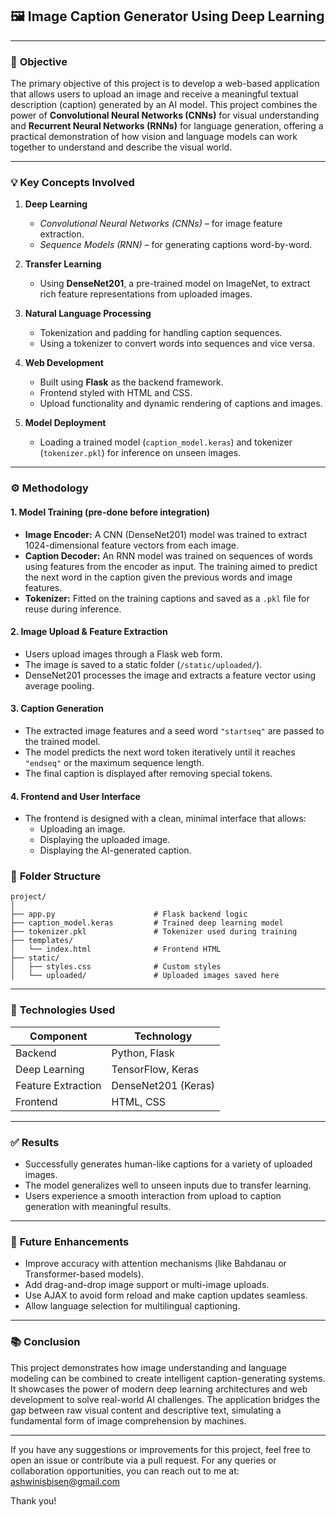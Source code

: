 ## 🖼️ **Image Caption Generator Using Deep Learning**

---

### 📌 **Objective**

The primary objective of this project is to develop a web-based application that allows users to upload an image and receive a meaningful textual description (caption) generated by an AI model. This project combines the power of **Convolutional Neural Networks (CNNs)** for visual understanding and **Recurrent Neural Networks (RNNs)** for language generation, offering a practical demonstration of how vision and language models can work together to understand and describe the visual world.

---

### 💡 **Key Concepts Involved**

1. **Deep Learning**
   - *Convolutional Neural Networks (CNNs)* – for image feature extraction.
   - *Sequence Models (RNN)* – for generating captions word-by-word.
   
2. **Transfer Learning**
   - Using **DenseNet201**, a pre-trained model on ImageNet, to extract rich feature representations from uploaded images.

3. **Natural Language Processing**
   - Tokenization and padding for handling caption sequences.
   - Using a tokenizer to convert words into sequences and vice versa.
   
4. **Web Development**
   - Built using **Flask** as the backend framework.
   - Frontend styled with HTML and CSS.
   - Upload functionality and dynamic rendering of captions and images.

5. **Model Deployment**
   - Loading a trained model (`caption_model.keras`) and tokenizer (`tokenizer.pkl`) for inference on unseen images.

---

### ⚙️ **Methodology**

#### 1. **Model Training (pre-done before integration)**
- **Image Encoder:** A CNN (DenseNet201) model was trained to extract 1024-dimensional feature vectors from each image.
- **Caption Decoder:** An RNN model was trained on sequences of words using features from the encoder as input. The training aimed to predict the next word in the caption given the previous words and image features.
- **Tokenizer:** Fitted on the training captions and saved as a `.pkl` file for reuse during inference.

#### 2. **Image Upload & Feature Extraction**
- Users upload images through a Flask web form.
- The image is saved to a static folder (`/static/uploaded/`).
- DenseNet201 processes the image and extracts a feature vector using average pooling.

#### 3. **Caption Generation**
- The extracted image features and a seed word `"startseq"` are passed to the trained model.
- The model predicts the next word token iteratively until it reaches `"endseq"` or the maximum sequence length.
- The final caption is displayed after removing special tokens.

#### 4. **Frontend and User Interface**
- The frontend is designed with a clean, minimal interface that allows:
  - Uploading an image.
  - Displaying the uploaded image.
  - Displaying the AI-generated caption.


### 📁 **Folder Structure**

```
project/
│
├── app.py                      # Flask backend logic
├── caption_model.keras         # Trained deep learning model
├── tokenizer.pkl               # Tokenizer used during training
├── templates/
│   └── index.html              # Frontend HTML
├── static/
│   ├── styles.css              # Custom styles
│   └── uploaded/               # Uploaded images saved here
```

---

### 🧪 **Technologies Used**

| Component         | Technology           |
|------------------|----------------------|
| Backend           | Python, Flask        |
| Deep Learning     | TensorFlow, Keras    |
| Feature Extraction| DenseNet201 (Keras)  |
| Frontend          | HTML, CSS            |

---

### ✅ **Results**

- Successfully generates human-like captions for a variety of uploaded images.
- The model generalizes well to unseen inputs due to transfer learning.
- Users experience a smooth interaction from upload to caption generation with meaningful results.

---

### 🚀 **Future Enhancements**

- Improve accuracy with attention mechanisms (like Bahdanau or Transformer-based models).
- Add drag-and-drop image support or multi-image uploads.
- Use AJAX to avoid form reload and make caption updates seamless.
- Allow language selection for multilingual captioning.

---

### 📚 **Conclusion**

This project demonstrates how image understanding and language modeling can be combined to create intelligent caption-generating systems. It showcases the power of modern deep learning architectures and web development to solve real-world AI challenges. The application bridges the gap between raw visual content and descriptive text, simulating a fundamental form of image comprehension by machines.

---

If you have any suggestions or improvements for this project, feel free to open an issue or contribute via a pull request.
For any queries or collaboration opportunities, you can reach out to me at: ashwinisbisen@gmail.com

Thank you!
